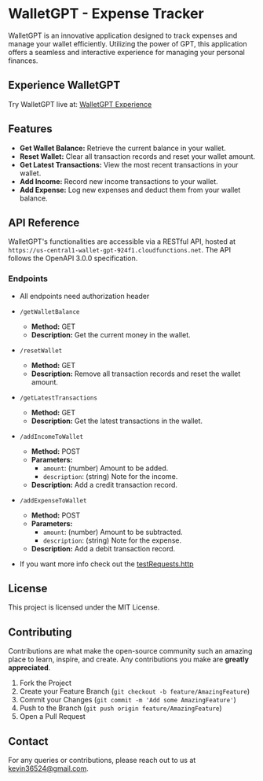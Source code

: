 # WalletGPT - Expense Tracker

WalletGPT is an innovative application designed to track expenses and manage your wallet efficiently. Utilizing the power of GPT, this application offers a seamless and interactive experience for managing your personal finances.

## Experience WalletGPT
Try WalletGPT live at: [WalletGPT Experience](https://chat.openai.com/g/g-YsCO6x6Ad-wallet-expense-tracker)

## Features
- **Get Wallet Balance:** Retrieve the current balance in your wallet.
- **Reset Wallet:** Clear all transaction records and reset your wallet amount.
- **Get Latest Transactions:** View the most recent transactions in your wallet.
- **Add Income:** Record new income transactions to your wallet.
- **Add Expense:** Log new expenses and deduct them from your wallet balance.

## API Reference
WalletGPT's functionalities are accessible via a RESTful API, hosted at `https://us-central1-wallet-gpt-924f1.cloudfunctions.net`. The API follows the OpenAPI 3.0.0 specification.

### Endpoints
- All endpoints need authorization header

- `/getWalletBalance`
  - **Method:** GET
  - **Description:** Get the current money in the wallet.
- `/resetWallet`
  - **Method:** GET
  - **Description:** Remove all transaction records and reset the wallet amount.
- `/getLatestTransactions`
  - **Method:** GET
  - **Description:** Get the latest transactions in the wallet.
- `/addIncomeToWallet`
  - **Method:** POST
  - **Parameters:**
    - `amount`: (number) Amount to be added.
    - `description`: (string) Note for the income.
  - **Description:** Add a credit transaction record.
- `/addExpenseToWallet`
  - **Method:** POST
  - **Parameters:**
    - `amount`: (number) Amount to be subtracted.
    - `description`: (string) Note for the expense.
  - **Description:** Add a debit transaction record.

- If you want more info check out the [testRequests.http](reference_stuff/testRequests.http)

## License
This project is licensed under the MIT License.

## Contributing
Contributions are what make the open-source community such an amazing place to learn, inspire, and create. Any contributions you make are **greatly appreciated**.

1. Fork the Project
2. Create your Feature Branch (`git checkout -b feature/AmazingFeature`)
3. Commit your Changes (`git commit -m 'Add some AmazingFeature'`)
4. Push to the Branch (`git push origin feature/AmazingFeature`)
5. Open a Pull Request

## Contact
For any queries or contributions, please reach out to us at kevin36524@gmail.com.

